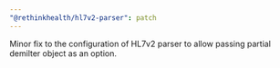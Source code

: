 ```yaml
---
"@rethinkhealth/hl7v2-parser": patch
---
```


Minor fix to the configuration of HL7v2 parser to allow passing partial demilter object as an option.
